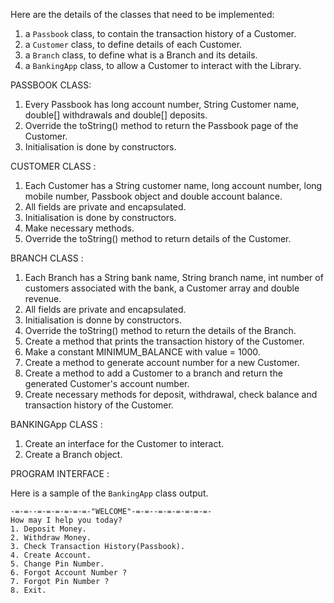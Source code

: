 Here are the details of the classes that need to be implemented:

1. a `Passbook` class, to contain the transaction history of a Customer.
2. a `Customer` class, to define details of each Customer.
3. a `Branch` class, to define what is a Branch and its details.
4. a `BankingApp` class, to allow a Customer to interact with the Library.

PASSBOOK CLASS: 
1. Every Passbook has long account number, String Customer name, double[] withdrawals and double[] deposits.
2. Override the toString() method to return the Passbook page of the Customer.
3. Initialisation is done by constructors.

CUSTOMER CLASS :
1. Each Customer has a String customer name, long account number, long mobile number, Passbook object and double account balance.
2. All fields are private and encapsulated.
3. Initialisation is done by constructors.
4. Make necessary methods.
5. Override the toString() method to return details of the Customer.

BRANCH CLASS :
1. Each Branch has a String bank name, String branch name, int number of customers associated with the bank, a Customer array and double revenue.
2. All fields are private and encapsulated.
3. Initialisation is  donne by constructors.
4. Override the toString() method to return the details of the Branch.
5. Create a method that prints the transaction history of the Customer.
6. Make a constant MINIMUM_BALANCE with value = 1000.
7. Create a method to generate account number for a new Customer.
8. Create a method to add a Customer to a branch and return the generated Customer's account number.
9. Create necessary methods for deposit, withdrawal, check balance and transaction history of the Customer.

BANKINGApp CLASS :
1. Create an interface for the Customer to interact. 
2. Create a Branch object.
 
 PROGRAM INTERFACE :
 
 Here is a sample of the `BankingApp` class output.
 
 ```
 -=-=--=-=-=-=-=-=-"WELCOME"-=-=--=-=-=-=-=-=-
 How may I help you today?
 1. Deposit Money.
 2. Withdraw Money.
 3. Check Transaction History(Passbook).
 4. Create Account. 
 5. Change Pin Number.
 6. Forgot Account Number ?
 7. Forgot Pin Number ?
 8. Exit.
```